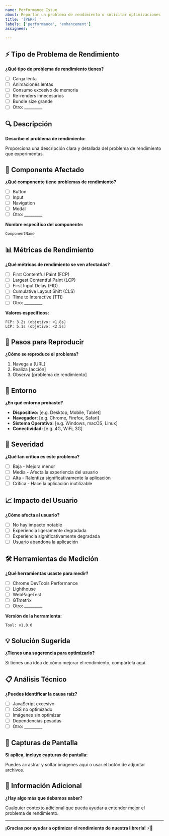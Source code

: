 ```yaml
---
name: Performance Issue
about: Reportar un problema de rendimiento o solicitar optimizaciones
title: '[PERF] '
labels: ['performance', 'enhancement']
assignees: ''

---
```


## ⚡ Tipo de Problema de Rendimiento

**¿Qué tipo de problema de rendimiento tienes?**

- [ ] Carga lenta
- [ ] Animaciones lentas
- [ ] Consumo excesivo de memoria
- [ ] Re-renders innecesarios
- [ ] Bundle size grande
- [ ] Otro: _________

## 🔍 Descripción

**Describe el problema de rendimiento:**

Proporciona una descripción clara y detallada del problema de rendimiento que experimentas.

## 🎯 Componente Afectado

**¿Qué componente tiene problemas de rendimiento?**

- [ ] Button
- [ ] Input
- [ ] Navigation
- [ ] Modal
- [ ] Otro: _________

**Nombre específico del componente:**
```
ComponentName
```

## 📊 Métricas de Rendimiento

**¿Qué métricas de rendimiento se ven afectadas?**

- [ ] First Contentful Paint (FCP)
- [ ] Largest Contentful Paint (LCP)
- [ ] First Input Delay (FID)
- [ ] Cumulative Layout Shift (CLS)
- [ ] Time to Interactive (TTI)
- [ ] Otro: _________

**Valores específicos:**
```
FCP: 3.2s (objetivo: <1.8s)
LCP: 5.1s (objetivo: <2.5s)
```

## 🔧 Pasos para Reproducir

**¿Cómo se reproduce el problema?**

1. Navega a [URL]
2. Realiza [acción]
3. Observa [problema de rendimiento]

## 📱 Entorno

**¿En qué entorno probaste?**

- **Dispositivo:** [e.g. Desktop, Mobile, Tablet]
- **Navegador:** [e.g. Chrome, Firefox, Safari]
- **Sistema Operativo:** [e.g. Windows, macOS, Linux]
- **Conectividad:** [e.g. 4G, WiFi, 3G]

## 🚨 Severidad

**¿Qué tan crítico es este problema?**

- [ ] Baja - Mejora menor
- [ ] Media - Afecta la experiencia del usuario
- [ ] Alta - Ralentiza significativamente la aplicación
- [ ] Crítica - Hace la aplicación inutilizable

## 📈 Impacto del Usuario

**¿Cómo afecta al usuario?**

- [ ] No hay impacto notable
- [ ] Experiencia ligeramente degradada
- [ ] Experiencia significativamente degradada
- [ ] Usuario abandona la aplicación

## 🛠️ Herramientas de Medición

**¿Qué herramientas usaste para medir?**

- [ ] Chrome DevTools Performance
- [ ] Lighthouse
- [ ] WebPageTest
- [ ] GTmetrix
- [ ] Otro: _________

**Versión de la herramienta:**
```
Tool: v1.0.0
```

## 💡 Solución Sugerida

**¿Tienes una sugerencia para optimizarlo?**

Si tienes una idea de cómo mejorar el rendimiento, compártela aquí.

## 📋 Análisis Técnico

**¿Puedes identificar la causa raíz?**

- [ ] JavaScript excesivo
- [ ] CSS no optimizado
- [ ] Imágenes sin optimizar
- [ ] Dependencias pesadas
- [ ] Otro: _________

## 📸 Capturas de Pantalla

**Si aplica, incluye capturas de pantalla:**

Puedes arrastrar y soltar imágenes aquí o usar el botón de adjuntar archivos.

## 📝 Información Adicional

**¿Hay algo más que debamos saber?**

Cualquier contexto adicional que pueda ayudar a entender mejor el problema de rendimiento.

---

**¡Gracias por ayudar a optimizar el rendimiento de nuestra librería!** ⚡🚀
